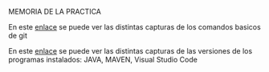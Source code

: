MEMORIA DE LA PRACTICA

En este [enlace](https://github.com/AArreguiB/p1/blob/main/git.pdf) se puede ver las distintas capturas de los comandos basicos de git 

En este [enlace](https://github.com/AArreguiB/p1/blob/main/Entorno.pdf) se puede ver las distintas capturas de las versiones de los programas instalados: JAVA, MAVEN, Visual Studio Code
